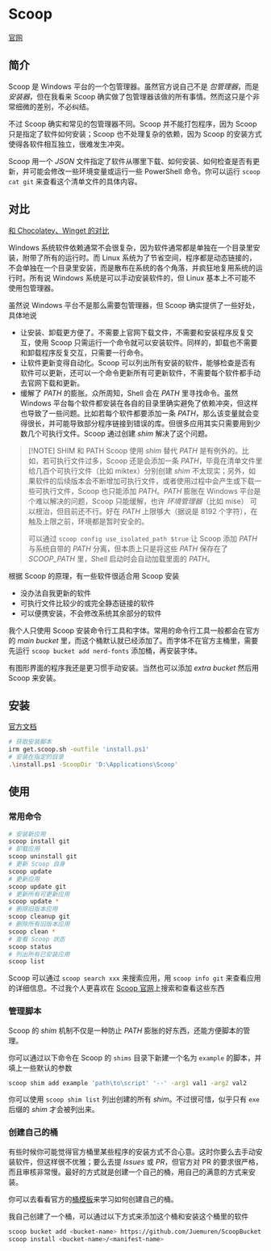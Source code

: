 # Scoop

[官网](https://scoop.sh/)

## 简介

Scoop 是 Windows 平台的一个包管理器。虽然官方说自己不是 *包管理器*，而是 *安装器*，但在我看来 Scoop 确实做了包管理器该做的所有事情。然而这只是个非常细微的差别，不必纠结。

不过 Scoop 确实和常见的包管理器不同。Scoop 并不能打包程序，因为 Scoop 只是指定了软件如何安装；Scoop 也不处理复杂的依赖，因为 Scoop 的安装方式使得各软件相互独立，很难发生冲突。

Scoop 用一个 *JSON* 文件指定了软件从哪里下载、如何安装、如何检查是否有更新，并可能会修改一些环境变量或运行一些 PowerShell 命令。你可以运行 `scoop cat git` 来查看这个清单文件的具体内容。

## 对比

[和 Chocolatey、Winget 的对比](https://github.com/ScoopInstaller/Scoop/wiki/Chocolatey-and-Winget-Comparison)

Windows 系统软件依赖通常不会很复杂，因为软件通常都是单独在一个目录里安装，附带了所有的运行时。而 Linux 系统为了节省空间，程序都是动态链接的，不会单独在一个目录里安装，而是散布在系统的各个角落，并疯狂地复用系统的运行时。所有说 Windows 系统是可以手动安装软件的，但 Linux 基本上不可能不使用包管理器。

虽然说 Windows 平台不是那么需要包管理器，但 Scoop 确实提供了一些好处，具体地说

- 让安装、卸载更方便了。不需要上官网下载文件，不需要和安装程序反复交互，使用 Scoop 只需运行一个命令就可以安装软件。同样的，卸载也不需要和卸载程序反复交互，只需要一行命令。
- 让软件更新变得自动化。Scoop 可以列出所有安装的软件，能够检查是否有软件可以更新，还可以一个命令更新所有可更新软件，不需要每个软件都手动去官网下载和更新。
- 缓解了 *PATH* 的膨胀。众所周知，Shell 会在 *PATH* 里寻找命令。虽然 Windows 平台每个软件都安装在各自的目录里确实避免了依赖冲突，但这样也导致了一些问题。比如若每个软件都要添加一条 *PATH*，那么该变量就会变得很长，并可能导致部分程序链接到错误的库。但很多应用其实只需要用到少数几个可执行文件。Scoop 通过创建 *shim* 解决了这个问题。

> [!NOTE] SHIM 和 PATH
> Scoop 使用 *shim* 替代 *PATH* 是有例外的。比如，若可执行文件过多，Scoop 还是会添加一条 *PATH*，毕竟在清单文件里给几百个可执行文件（比如 miktex）分别创建 *shim* 不太现实；另外，如果软件的后续版本会不断增加可执行文件，或者使用过程中会产生或下载一些可执行文件，Scoop 也只能添加 *PATH*。*PATH* 膨胀在 Windows 平台是个难以解决的问题，Scoop 只能缓解，也许 *环境管理器*（比如 mise） 可以根治，但目前还不行。好在 *PATH* 上限够大（据说是 8192 个字符），在触及上限之前，环境都是暂时安全的。
>
> 可以通过 `scoop config use_isolated_path $true` 让 Scoop 添加 *PATH* 与系统自带的 *PATH* 分离，但本质上只是将这些 *PATH* 保存在了 *SCOOP_PATH* 里，Shell 启动时会自动加载里面的 *PATH*。

根据 Scoop 的原理，有一些软件很适合用 Scoop 安装

- 没办法自我更新的软件
- 可执行文件比较少的或完全静态链接的软件
- 可以便携安装，不会修改系统其余部分的软件

我个人只使用 Scoop 安装命令行工具和字体。常用的命令行工具一般都会在官方的 *main bucket* 里，而这个桶默认就已经添加了。而字体不在官方主桶里，需要先运行 `scoop bucket add nerd-fonts` 添加桶，再安装字体。

有图形界面的程序我还是更习惯手动安装。当然也可以添加 *extra bucket* 然后用 Scoop 来安装。

## 安装

[官方文档](https://github.com/ScoopInstaller/Install#readme)

```sh
# 获取安装脚本
irm get.scoop.sh -outfile 'install.ps1'
# 安装在指定的目录
.\install.ps1 -ScoopDir 'D:\Applications\Scoop'
```

## 使用

### 常用命令

```sh
# 安装新应用
scoop install git
# 卸载应用
scoop uninstall git
# 更新 Scoop 自身
scoop update
# 更新应用
scoop update git
# 更新所有可更新应用
scoop update *
# 删除旧版本应用
scoop cleanup git
# 删除所有旧版本应用
scoop clean *
# 查看 Scoop 状态
scoop status
# 列出所有已安装应用
scoop list
```

Scoop 可以通过 `scoop search xxx` 来搜索应用，用 `scoop info git` 来查看应用的详细信息。不过我个人更喜欢在 [Scoop 官网](https://scoop.sh/#/apps)上搜索和查看这些东西

### 管理脚本

Scoop 的 *shim* 机制不仅是一种防止 *PATH* 膨胀的好东西，还能方便脚本的管理。

你可以通过以下命令在 Scoop 的 `shims` 目录下新建一个名为 `example` 的脚本，并填上一些默认的参数

```sh
scoop shim add example 'path\to\script' '--' -arg1 val1 -arg2 val2
```

你可以使用 `scoop shim list` 列出创建的所有 *shim*。不过很可惜，似乎只有 `exe` 后缀的 *shim* 才会被列出来。

### 创建自己的桶

有些时候你可能觉得官方桶里某些程序的安装方式不合心意。这时你要么去手动安装软件，但这样很不优雅；要么去提 *Issues* 或 *PR*，但官方对 PR 的要求很严格，而且审核非常慢。最好的方式就是创建一个自己的桶，用自己的满意的方式来安装。

你可以去看看官方的[桶模板](https://github.com/ScoopInstaller/BucketTemplate)来学习如何创建自己的桶。

我自己创建了一个桶，可以通过以下方式来添加这个桶和安装这个桶里的软件

```sh
scoop bucket add <bucket-name> https://github.com/Juemuren/ScoopBucket
scoop install <bucket-name>/<manifest-name>
```
